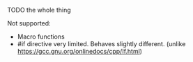 TODO the whole thing

Not supported:
- Macro functions
- #if directive very limited. Behaves slightly different. (unlike https://gcc.gnu.org/onlinedocs/cpp/If.html)